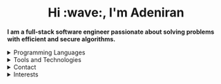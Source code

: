 <h1 align="center">Hi :wave:, I'm Adeniran</h1>
<p><strong>I am a full-stack software engineer passionate about solving problems with efficient and secure algorithms.</strong></p>
<details>
  <summary>Programming Languages</summary>
  <hr/>
  <h4 align="center"><strong>JavaScript, SQL, Java, Python, C#</strong><h4>
 </details>
<details>
  <summary>Tools and Technologies</summary>
  <hr/>
  <h4 align="center">HTML, CSS, npm, yarn, React.js, React Native, Flutter, Angular, Redux, Next.js, D3.js</h4>
  <h4 align="center">Node.js, Express.js, MongoDB and Mongoose, MySQL, PostgreSQL, AWS, CircleCI, Spring, .Net</h4>
 </details>
 <details>
  <summary>Contact</summary>
  <hr/>
  <p align="center">:email: <a href="mailto:" target="_blank">adesite67@gmail.com</a></p>
   <p align="center"><a href="https://wa.me/2348130998619" target="_blank">Whatsapp</a></p>
   <p align="center">:phone: +2348130998619</p>
   <p align="center"><a href="https://www.linkedin.com/in/adeniran-olukanni-25b7311b7">Linkedin</a></p>
   <p align="center"><a href="https://twitter.com/@netwhat_infotec">twitter</a></p>
  </details>
 <details>
   <summary>Interests</summary>
   <hr/>
   <div> 
     <p align="center"><strong>Programming</strong></p>
     <p align="center"><strong>Web Development</strong></p>
     <p align="center"><strong>Secure Coding</strong></p>
     <p align="center"><strong>Cloud Computing</strong></p>
     <p align="center"><strong>Artificial Intelligence</strong></p>
     <p align="center"><strong>Data Analysis</strong></p>
   </div>
    </details>

